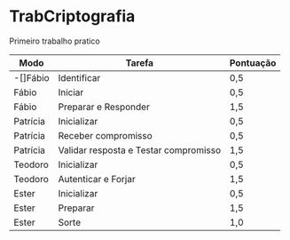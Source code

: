 # TrabCriptografia
Primeiro trabalho pratico   

Modo     | Tarefa                                | Pontuação
-------- | ------------------------------------- | ---------
-[]Fábio    | Identificar                           |0,5
Fábio    | Iniciar                               |0,5
Fábio    | Preparar e Responder                  |1,5
Patrícia | Inicializar                           |0,5
Patrícia | Receber compromisso                   |0,5
Patrícia | Validar resposta e Testar compromisso |1,5
Teodoro  | Inicializar                           |0,5
Teodoro  | Autenticar e Forjar                   |1,5
Ester    | Inicializar                           |0,5
Ester    | Preparar                              |1,5
Ester    | Sorte                                 |1,0
